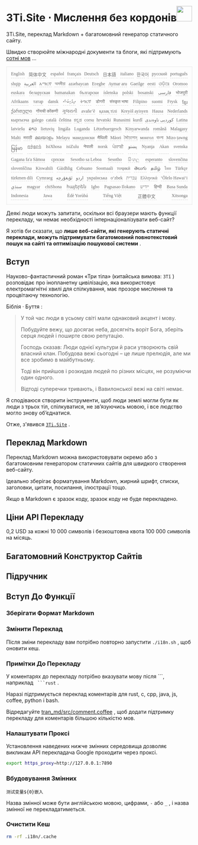 <h1 style="justify-content:space-between">3Ti.Site ⋅ Мислення без кордонів<img src="//i-01.eu.org/3Ti/logo.svg" style="user-select:none;margin-top:-1px;width:42px"></h1>

3Ti.Site, переклад Markdown + багатомовний генератор статичного сайту.

Швидко створюйте міжнародні документи та блоги, які підтримують [сотні мов](https://github.com/i18n-site/node/blob/main/lang/src/index.js) ...

<pre class="langli" style="display:flex;flex-wrap:wrap;background:transparent;border:1px solid #eee;font-size:12px;box-shadow:0 0 3px inset #eee;padding:12px 5px 4px 12px;justify-content:space-between;"><style>pre.langli i{font-weight:300;font-family:s;margin-right:7px;margin-bottom:8px;font-style:normal;color:#666;border-bottom:1px dashed #ccc;}</style><i>English</i><i> 简体中文 </i><i>español</i><i>français</i><i>Deutsch</i><i> 日本語 </i><i>italiano</i><i>한국어</i><i>русский</i><i>português</i><i>shqip</i><i>‫العربية‬</i><i>አማርኛ</i><i>অসমীয়া</i><i>azərbaycan</i><i>Eʋegbe</i><i>Aymar aru</i><i>Gaeilge</i><i>eesti</i><i>ଓଡ଼ିଆ</i><i>Oromoo</i><i>euskara</i><i>беларуская</i><i>bamanakan</i><i>български</i><i>íslenska</i><i>polski</i><i>bosanski</i><i>‫فارسی‬</i><i>भोजपुरी</i><i>Afrikaans</i><i>татар</i><i>dansk</i><i>‫ދިވެހިބަސް‬</i><i>ትግርኛ</i><i>डोगरी</i><i>संस्कृत भाषा</i><i>Filipino</i><i>suomi</i><i>Frysk</i><i>ខ្មែរ</i><i>ქართული</i><i>गोंयची कोंकणी</i><i>ગુજરાતી</i><i>avañe’ẽ</i><i>қазақ тілі</i><i>Kreyòl ayisyen</i><i>Hausa</i><i>Nederlands</i><i>кыргызча</i><i>galego</i><i>català</i><i>čeština</i><i>ಕನ್ನಡ</i><i>corsu</i><i>hrvatski</i><i>Runasimi</i><i>kurdî</i><i>‫کوردیی ناوەندی‬</i><i>Latina</i><i>latviešu</i><i>ລາວ</i><i>lietuvių</i><i>lingála</i><i>Luganda</i><i>Lëtzebuergesch</i><i>Kinyarwanda</i><i>română</i><i>Malagasy</i><i>Malti</i><i>मराठी</i><i>മലയാളം</i><i>Melayu</i><i>македонски</i><i>मैथिली</i><i>Māori</i><i>মৈতৈলোন্</i><i>монгол</i><i>বাংলা</i><i>Mizo ṭawng</i><i>မြန်မာ</i><i>𞄀𞄄𞄰𞄩𞄍𞄜𞄰</i><i>IsiXhosa</i><i>isiZulu</i><i>नेपाली</i><i>norsk</i><i>ਪੰਜਾਬੀ</i><i>‫پښتو‬</i><i>Nyanja</i><i>Akan</i><i>svenska</i><i>Gagana fa'a Sāmoa</i><i>српски</i><i>Sesotho sa Leboa</i><i>Sesotho</i><i>සිංහල</i><i>esperanto</i><i>slovenčina</i><i>slovenščina</i><i>Kiswahili</i><i>Gàidhlig</i><i>Cebuano</i><i>Soomaali</i><i>тоҷикӣ</i><i>తెలుగు</i><i>தமிழ்</i><i>ไทย</i><i>Türkçe</i><i>türkmen dili</i><i>Cymraeg</i><i>‫ئۇيغۇرچە‬</i><i>‫اردو‬</i><i>українська</i><i>o‘zbek</i><i>‫עברית‬</i><i>Ελληνικά</i><i>ʻŌlelo Hawaiʻi</i><i>‫سنڌي‬</i><i>magyar</i><i>chiShona</i><i>հայերեն</i><i>Igbo</i><i>Pagsasao Ilokano</i><i>‫ייִדיש‬</i><i>हिन्दी</i><i>Basa Sunda</i><i>Indonesia</i><i>Jawa</i><i>Èdè Yorùbá</i><i>Tiếng Việt</i><i> 正體中文 </i><i>Xitsonga</i></pre>

Деякі люди можуть запитати, оскільки всі браузери мають функції перекладу, чи немає необхідності інтернаціоналізувати веб-сайт?

Я хотів би сказати, що **лише веб-сайти, які генерують статичні переклади, можуть підтримувати багатомовний повнотекстовий пошук на сайті та оптимізацію пошукової системи** .

## Вступ

Науково-фантастичний роман «Три тіла» (китайська вимова: `3Tǐ` ) розповідає про інопланетну цивілізацію, яка використовує електромагнітні хвилі для спілкування, має прозоре мислення та процвітаючу технологію.

Біблія · Буття :

> У той час люди в усьому світі мали однаковий акцент і мову.
>
> Побудуйте вежу, що досягає неба, досягніть воріт Бога, зберіть серця людей і поширте свою репутацію.
>
> Господь сказав: Люди однієї культури й раси утворюють свій власний клан. Побудова вежі сьогодні – це лише прелюдія, але ми все зробимо в майбутньому.
>
> Тоді він прийшов і розкидав людей по різних місцях, не розуміючи один одного.
>
> Відтоді суперечки тривають, і Вавилонської вежі на світі немає.

Я сподіваюся створити інструменти, щоб люди землі могли бути як люди з трьох тіл, спілкуватися, не зв’язуючись мовою, і все людство могло знову об’єднатися.

Отже, з'явився [`3Ti.Site`](//3Ti.Site) .

## Переклад Markdown

Переклад Markdown можна використовувати окремо або з багатомовним генератором статичних сайтів для швидкого створення веб-сайту.

Ідеально зберігає форматування Markdown, жирний шрифт, списки, заголовки, цитати, посилання, ілюстрації тощо.

Якщо в Markdown є зразок коду, зразок коду не буде перекладено.

## Ціни API Перекладу

0,2 USD за кожні 10 000 символів і безкоштовна квота 100 000 символів на місяць.

## Багатомовний Конструктор Сайтів

## Підручник

## Вступ До Функції

### Зберігати Формат Markdown

### Змінити Переклад

Після зміни перекладу вам потрібно повторно запустити `./i18n.sh` , щоб оновити кеш.

### Примітки До Перекладу

У коментарях до перекладу потрібно вказувати мову після \```, наприклад ` ```rust` .

Наразі підтримується переклад коментарів для rust, c, cpp, java, js, coffee, python і bash.

Відредагуйте [tran_md/src/comment.coffee](https://github.com/i18n-site/node/blob/main/tran_md/src/comment.coffee) , щоб додати підтримку перекладу для коментарів більшою кількістю мов.

### Налаштувати Проксі

Установлення наведених нижче змінних середовища дозволяє викликам API перекладача Google проходити через проксі.

```bash
export https_proxy=http://127.0.0.1:7890
```

### Вбудовування Змінних

```
测试变量${0}嵌入
```

Назва змінної може бути англійською мовою, цифрами, `-` або `_` , і назва змінної не перекладатиметься.

### Очистити Кеш

```bash
rm -rf .i18n/.cache
```
